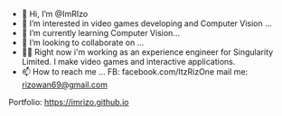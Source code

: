 - 👋 Hi, I’m @ImRIzo
- 👀 I’m interested in video games developing and Computer Vision ...
- 🌱 I’m currently learning Computer Vision...
- 💞️ I’m looking to collaborate on ...
- 👨‍🏫 Right now i'm working as an experience engineer for Singularity Limited. I make video games and interactive applications. 
- 📫 How to reach me ... FB: facebook.com/ItzRizOne mail me: rizowan69@gmail.com

Portfolio: https://imrizo.github.io

<!---
ImRIzo/ImRIzo is a ✨ special ✨ repository because its `README.md` (this file) appears on your GitHub profile.
You can click the Preview link to take a look at your changes.
--->
